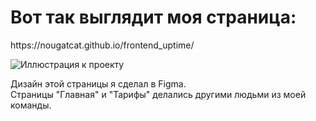 <h1>Вот так выглядит моя страница:</h1>
https://nougatcat.github.io/frontend_uptime/

![Иллюстрация к проекту](https://github.com/nougatcat/frontend_uptime/assets/105752568/2d5243c0-7de9-4413-aed7-462cad46cdbf)

Дизайн этой страницы я сделал в Figma.<br>
Страницы "Главная" и "Тарифы" делались другими людьми из моей команды.


